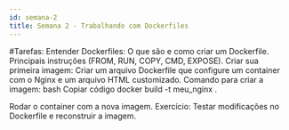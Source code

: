 ```yaml
---
id: semana-2
title: Semana 2 - Trabalhando com Dockerfiles
---
```


#Tarefas:
Entender Dockerfiles:
O que são e como criar um Dockerfile.
Principais instruções (FROM, RUN, COPY, CMD, EXPOSE).
Criar sua primeira imagem:
Criar um arquivo Dockerfile que configure um container com o Nginx e um arquivo HTML customizado.
Comando para criar a imagem:
bash
Copiar código
docker build -t meu_nginx .


Rodar o container com a nova imagem.
Exercício:
Testar modificações no Dockerfile e reconstruir a imagem.

